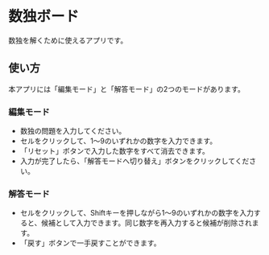 # 数独ボード

数独を解くために使えるアプリです。

## 使い方

本アプリには「編集モード」と「解答モード」の2つのモードがあります。

### 編集モード

- 数独の問題を入力してください。
- セルをクリックして、1〜9のいずれかの数字を入力できます。
- 「リセット」ボタンで入力した数字をすべて消去できます。
- 入力が完了したら、「解答モードへ切り替え」ボタンをクリックしてください。

### 解答モード

- セルをクリックして、Shiftキーを押しながら1〜9のいずれかの数字を入力すると、候補として入力できます。同じ数字を再入力すると候補が削除されます。
- 「戻す」ボタンで一手戻すことができます。
